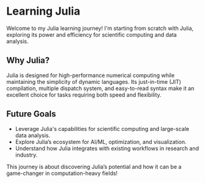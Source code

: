 # Learning Julia

Welcome to my Julia learning journey! I'm starting from scratch with Julia, exploring its power and efficiency for scientific computing and data analysis.

## Why Julia?
Julia is designed for high-performance numerical computing while maintaining the simplicity of dynamic languages. Its just-in-time (JIT) compilation, multiple dispatch system, and easy-to-read syntax make it an excellent choice for tasks requiring both speed and flexibility.

## Future Goals 
- Leverage Julia's capabilities for scientific computing and large-scale data analysis.
- Explore Julia’s ecosystem for AI/ML, optimization, and visualization.
- Understand how Julia integrates with existing workflows in research and industry.

This journey is about discovering Julia’s potential and how it can be a game-changer in computation-heavy fields!
